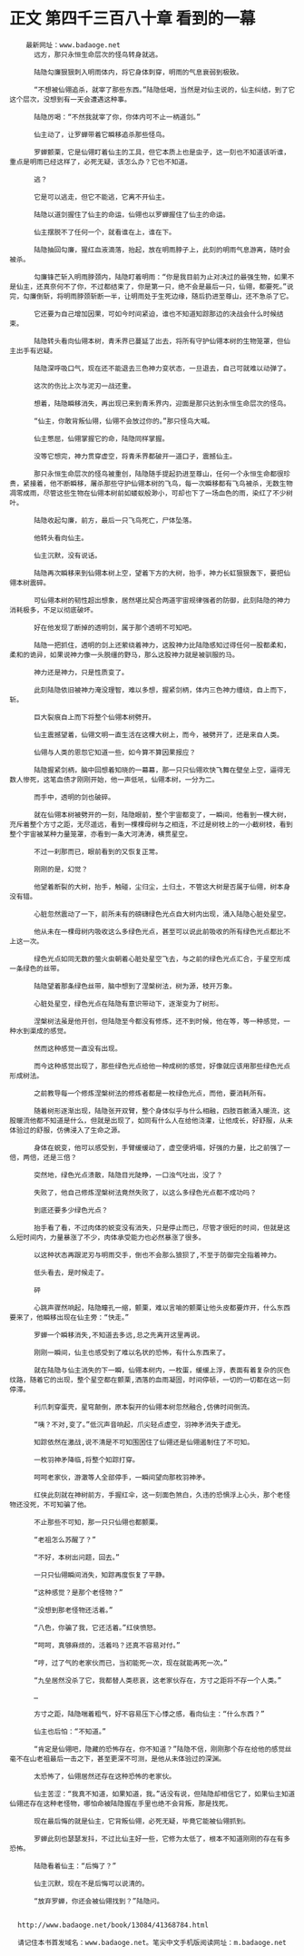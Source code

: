 # 正文 第四千三百八十章 看到的一幕
        最新网址：www.badaoge.net
          远方，那只永恒生命层次的怪鸟转身就逃。
      
          陆隐勾廉狠狠刺入明雨体内，将它身体刺穿，明雨的气息衰弱到极致。
      
          “不想被仙翎追杀，就宰了那些东西。”陆隐低喝，当然是对仙主说的，仙主纠结，到了它这个层次，没想到有一天会遭遇这种事。
      
          陆隐厉喝：“不然我就宰了你，你体内可不止一柄道剑。”
      
          仙主动了，让罗蝉带着它瞬移追杀那些怪鸟。
      
          罗蝉颤栗，它是仙翎盯着仙主的工具，但它本质上也是虫子，这一刻也不知道该听谁，重点是明雨已经这样了，必死无疑，该怎么办？它也不知道。
      
          逃？
      
          它是可以逃走，但它不能逃，它离不开仙主。
      
          陆隐以道剑握住了仙主的命运，仙翎也以罗蝉握住了仙主的命运。
      
          仙主摆脱不了任何一个，就看谁在上，谁在下。
      
          陆隐抽回勾廉，猩红血液滴落，抬起，放在明雨脖子上，此刻的明雨气息游离，随时会被杀。
      
          勾廉锋芒斩入明雨脖颈内，陆隐盯着明雨：“你是我目前为止对决过的最强生物，如果不是仙主，还真奈何不了你，不过都结束了，你是第一只，绝不会是最后一只，仙翎，都要死。”说完，勾廉倒斩，将明雨脖颈斩断一半，让明雨处于生死边缘，随后扔进至尊山，还不急杀了它。
      
          它还要为自己增加因果，可如今时间紧迫，谁也不知道知踪那边的决战会什么时候结束。
      
          陆隐转头看向仙翎本树，青禾界已蔓延了出去，将所有守护仙翎本树的生物笼罩，但仙主出手有迟疑。
      
          陆隐深呼吸口气，现在还不能退去三色神力变状态，一旦退去，自己可就难以动弹了。
      
          这次的伤比上次与泥刃一战还重。
      
          想着，陆隐瞬移消失，再出现已来到青禾界内，迎面是那只达到永恒生命层次的怪鸟。
      
          “仙主，你敢背叛仙翎，仙翎不会放过你的。”那只怪鸟大喊。
      
          仙主憋屈，仙翎掌握它的命，陆隐同样掌握。
      
          没等它想完，神力贯穿虚空，将青禾界都破开一道口子，震撼仙主。
      
          那只永恒生命层次的怪鸟被重创，陆隐随手提起扔进至尊山，任何一个永恒生命都很珍贵，紧接着，他不断瞬移，屠杀那些守护仙翎本树的飞鸟，每一次瞬移都有飞鸟被杀，无数生物凋零成雨，尽管这些生物在仙翎本树前如蝼蚁般渺小，可却也下了一场血色的雨，染红了不少树叶。
      
          陆隐收起勾廉，前方，最后一只飞鸟死亡，尸体坠落。
      
          他转头看向仙主。
      
          仙主沉默，没有说话。
      
          陆隐再次瞬移来到仙翎本树上空，望着下方的大树，抬手，神力长虹狠狠轰下，要把仙翎本树震碎。
      
          可仙翎本树的韧性超出想象，居然堪比契合两道宇宙规律强者的防御，此刻陆隐的神力消耗极多，不足以彻底破坏。
      
          好在他发现了断掉的透明剑，属于那个透明不可知吧。
      
          陆隐一把抓住，透明的剑上还萦绕着神力，这股神力比陆隐感知过得任何一股都柔和，柔和的诡异，如果说神力像一头脱缰的野马，那么这股神力就是被驯服的马。
      
          神力还是神力，只是性质变了。
      
          此刻陆隐依旧被神力淹没理智，难以多想，握紧剑柄，体内三色神力缠绕，自上而下，斩。
      
          巨大裂痕自上而下将整个仙翎本树劈开。
      
          仙主震撼望着，仙翎文明一直生活在这棵大树上，而今，被劈开了，还是来自人类。
      
          仙翎与人类的恩怨它知道一些，如今算不算因果报应？
      
          陆隐握紧剑柄，脑中回想着知晓的一幕幕，那一只只仙翎欢快飞舞在壁垒上空，逼得无数人惨死，这笔血债才刚刚开始，他一声低吼，仙翎本树，一分为二。
      
          而手中，透明的剑也破碎。
      
          就在仙翎本树被劈开的一刻，陆隐眼前，整个宇宙都变了，一瞬间，他看到一棵大树，充斥着整个方寸之距，无尽遥远，看到一棵棵母树与之相连，不过是树枝上的一小截树枝，看到整个宇宙被某种力量笼罩，亦看到一条大河涛涛，横贯星空。
      
          不过一刹那而已，眼前看到的又恢复正常。
      
          刚刚的是，幻觉？
      
          他望着断裂的大树，抬手，触碰，尘归尘，土归土，不管这大树是否属于仙翎，树本身没有错。
      
          心脏忽然震动了一下，前所未有的磅礴绿色光点自大树内出现，涌入陆隐心脏处星空。
      
          他从未在一棵母树内吸收这么多绿色光点，甚至可以说此前吸收的所有绿色光点都比不上这一次。
      
          绿色光点如同无数的萤火虫朝着心脏处星空飞去，与之前的绿色光点汇合，于星空形成一条绿色的丝带。
      
          陆隐望着那条绿色丝带，脑中想到了涅槃树法，树为源，枝开万象。
      
          心脏处星空，绿色光点在陆隐有意识带动下，逐渐变为了树形。
      
          涅槃树法虽是他开创，但陆隐至今都没有修炼，还不到时候，他在等，等一种感觉，一种水到渠成的感觉。
      
          然而这种感觉一直没有出现。
      
          而今这种感觉出现了，那些绿色光点给他一种成树的感觉，好像就应该用那些绿色光点形成树法。
      
          之前教导每一个修炼涅槃树法的修炼者都是一枚绿色光点，而他，要消耗所有。
      
          随着树形逐渐出现，陆隐张开双臂，整个身体似乎与什么相融，四肢百骸涌入暖流，这股暖流他都不知道是什么，但就是出现了，如同有什么人在给他浇灌，让他成长，好舒服，从未体验过的舒服，仿佛浸入了生命之源。
      
          身体在蜕变，他可以感受到，手臂缓缓动了，虚空便坍塌，好强的力量，比之前强了一倍，两倍，还是三倍？
      
          突然地，绿色光点溃散，陆隐目光陡睁，一口浊气吐出，没了？
      
          失败了，他自己修炼涅槃树法竟然失败了，以这么多绿色光点都不成功吗？
      
          到底还要多少绿色光点？
      
          抬手看了看，不过肉体的蜕变没有消失，只是停止而已，尽管才很短的时间，但就是这么短时间内，力量暴涨了不少，肉体承受能力也必然暴涨了很多。
      
          以这种状态再跟泥刃与明雨交手，倒也不会那么狼狈了,不至于防御完全指着神力。
      
          低头看去，是时候走了。
      
          砰
      
          心跳声骤然响起，陆隐瞳孔一缩，颤栗，难以言喻的颤栗让他头皮都要炸开，什么东西要来了，他瞬移出现在仙主旁：“快走。”
      
          罗蝉一个瞬移消失,不知道去多远,总之先离开这里再说。
      
          刚刚一瞬间，仙主也感受到了难以名状的恐怖，有什么东西来了。
      
          就在陆隐与仙主消失的下一瞬，仙翎本树内，一枚蛋，缓缓上浮，表面有着复杂的灰色纹路，随着它的出现，整个星空都在颤栗,洒落的血雨凝固，时间停顿，一切的一切都在这一刻停滞。
      
          利爪刺穿蛋壳，星穹颠倒，原本裂开的仙翎本树忽然融合,仿佛时间倒流。
      
          “咦？不对,变了。”低沉声音响起，爪尖轻点虚空，羽神矛消失于虚无。
      
          知踪依然在激战,说不清是不可知围困住了仙翎还是仙翎遏制住了不可知。
      
          一枚羽神矛降临,将整个知踪打穿。
      
          呵呵老家伙，游澈等人全部停手，一瞬间望向那枚羽神矛。
      
          红侠此刻就在神树前方，手握红伞，这一刻面色煞白，久违的恐惧浮上心头，那个老怪物还没死，不可知骗了他。
      
          不止那些不可知，那一只只仙翎也都颤栗。
      
          “老祖怎么苏醒了？”
      
          “不好，本树出问题，回去。”
      
          一只只仙翎瞬间消失，知踪再度恢复了平静。
      
          “这种感觉？是那个老怪物？”
      
          “没想到那老怪物还活着。”
      
          “八色，你骗了我，它还活着。”红侠愤怒。
      
          “呵呵，真够麻烦的，活着吗？还真不容易对付。”
      
          “哼，过了气的老家伙而已，当初能死一次，现在就能再死一次。”
      
          “九垒居然没杀了它，我都替人类悲哀，这老家伙存在，方寸之距将不存一个人类。”
      
          …
      
          方寸之距，陆隐喘着粗气，好不容易压下心悸之感，看向仙主：“什么东西？”
      
          仙主也后怕：“不知道。”
      
          “肯定是仙翎吧，隐藏的恐怖存在，你不知道？”陆隐不信，刚刚那个存在给他的感觉丝毫不在山老祖最后一击之下，甚至更深不可测，是他从未体验过的深渊。
      
          太恐怖了，仙翎居然还存在这种恐怖的老家伙。
      
          仙主苦涩：“我真不知道，如果知道，我。”话没有说，但陆隐却相信它了，如果仙主知道仙翎还存在这种老怪物，哪怕命被陆隐握在手里也绝不会背叛，那是找死。
      
          现在最后悔的就是仙主，它背叛仙翎，必死无疑，毕竟它能被仙翎抓到。
      
          罗蝉此刻也瑟瑟发抖，不过比仙主好一些，它修为太低了，根本不知道刚刚的存在有多恐怖。
      
          陆隐看着仙主：“后悔了？”
      
          仙主沉默，现在不是后悔可以说清的。
      
          “放弃罗蝉，你还会被仙翎找到？”陆隐问。
      
      
      http://www.badaoge.net/book/13084/41368784.html
      
      请记住本书首发域名：www.badaoge.net。笔尖中文手机版阅读网址：m.badaoge.net